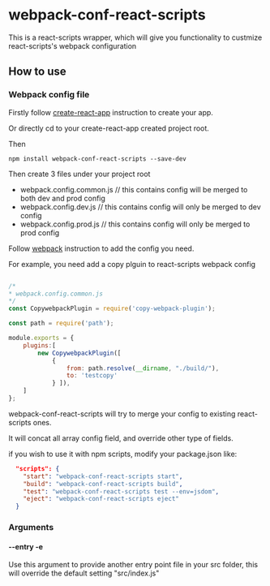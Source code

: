 # webpack-conf-react-scripts

This is a react-scripts wrapper, which will give you functionality to custmize react-scripts's webpack configuration

## How to use

### Webpack config file

Firstly follow <a href="https://github.com/facebook/create-react-app">create-react-app</a> instruction to create your app.

Or directly cd to your create-react-app created project root.

Then

```
npm install webpack-conf-react-scripts --save-dev
```

Then create 3 files under your project root

- webpack.config.common.js  // this contains config will be merged to both dev and prod config
- webpack.config.dev.js  // this contains config will only be merged to dev config
- webpack.config.prod.js // this contains config will only be merged to prod config

Follow <a href = "https://webpack.js.org/configuration/">webpack</a> instruction to add the config you need.

For example, you need add a copy plguin to react-scripts webpack config

```js

/*
* webpack.config.common.js
*/
const CopywebpackPlugin = require('copy-webpack-plugin');

const path = require('path');

module.exports = {
    plugins:[
        new CopywebpackPlugin([ 
            { 
                from: path.resolve(__dirname, "./build/"), 
                to: 'testcopy' 
            } ]),
    ]
};

```

webpack-conf-react-scripts will try to merge your config to existing react-scripts ones.

It will concat all array config field, and override other type of fields. 

if you wish to use it with npm scripts, modify your package.json like:

```json
  "scripts": {
    "start": "webpack-conf-react-scripts start",
    "build": "webpack-conf-react-scripts build",
    "test": "webpack-conf-react-scripts test --env=jsdom",
    "eject": "webpack-conf-react-scripts eject"
  }
```

### Arguments 

#### --entry -e

Use this argument to provide another entry point file in your src folder, this will override the default setting "src/index.js"
